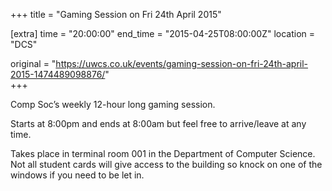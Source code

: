 +++
title = "Gaming Session on Fri 24th April 2015"

[extra]
time = "20:00:00"
end_time = "2015-04-25T08:00:00Z"
location = "DCS"

original = "https://uwcs.co.uk/events/gaming-session-on-fri-24th-april-2015-1474489098876/"    
+++

Comp Soc’s weekly 12-hour long gaming session.

Starts at 8:00pm and ends at 8:00am but feel free to arrive/leave at any time.

Takes place in terminal room 001 in the Department of Computer Science. Not all student cards will give access to the building so knock on one of the windows if you need to be let in.

